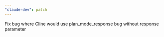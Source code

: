 ```yaml
---
"claude-dev": patch
---
```


Fix bug where Cline would use plan_mode_response bug without response parameter
